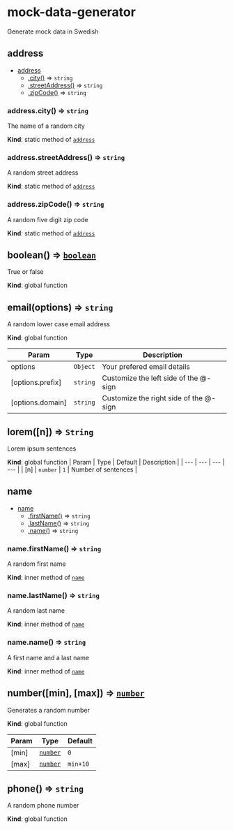 
# mock-data-generator

Generate mock data in Swedish
<a name="module_address"></a>

## address

* [address](#module_address)
    * [.city()](#module_address.city) ⇒ <code>string</code>
    * [.streetAddress()](#module_address.streetAddress) ⇒ <code>string</code>
    * [.zipCode()](#module_address.zipCode) ⇒ <code>string</code>

<a name="module_address.city"></a>

### address.city() ⇒ <code>string</code>
The name of a random city

**Kind**: static method of [<code>address</code>](#module_address)
<a name="module_address.streetAddress"></a>

### address.streetAddress() ⇒ <code>string</code>
A random street address

**Kind**: static method of [<code>address</code>](#module_address)
<a name="module_address.zipCode"></a>

### address.zipCode() ⇒ <code>string</code>
A random five digit zip code

**Kind**: static method of [<code>address</code>](#module_address)

<a name="boolean"></a>

## boolean() ⇒ [<code>boolean</code>](#boolean)
True or false

**Kind**: global function

<a name="email"></a>

## email(options) ⇒ <code>string</code>
A random lower case email address

**Kind**: global function

| Param | Type | Description |
| --- | --- | --- |
| options | <code>Object</code> | Your prefered email details |
| [options.prefix] | <code>string</code> | Customize the left side of the @-sign |
| [options.domain] | <code>string</code> | Customize the right side of the @-sign |

<a  name="lorem"></a>
## lorem([n]) ⇒ <code>String</code>
Lorem ipsum sentences

**Kind**: global function
| Param | Type | Default | Description |
| --- | --- | --- | --- |
| [n] | <code>number</code> | <code>1</code> | Number of sentences |

<a name="module_name"></a>

## name

* [name](#module_name)
    * [.firstName()](#module_name..firstName) ⇒ <code>string</code>
    * [.lastName()](#module_name..lastName) ⇒ <code>string</code>
    * [.name()](#module_name..name) ⇒ <code>string</code>

<a name="module_name..firstName"></a>

### name.firstName() ⇒ <code>string</code>
A random first name

**Kind**: inner method of [<code>name</code>](#module_name)
<a name="module_name..lastName"></a>

### name.lastName() ⇒ <code>string</code>
A random last name

**Kind**: inner method of [<code>name</code>](#module_name)
<a name="module_name..name"></a>

### name.name() ⇒ <code>string</code>
A first name and a last name

**Kind**: inner method of [<code>name</code>](#module_name)

<a name="number"></a>

## number([min], [max]) ⇒ [<code>number</code>](#number)
Generates a random number

**Kind**: global function

| Param | Type | Default |
| --- | --- | --- |
| [min] | [<code>number</code>](#number) | <code>0</code> |
| [max] | [<code>number</code>](#number) | <code>min+10</code> |

<a name="phone"></a>

## phone() ⇒ <code>string</code>
A random phone number

**Kind**: global function
